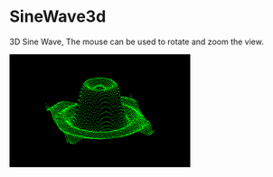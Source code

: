 # SineWave3d
3D Sine Wave, The mouse can be used to rotate and zoom the view.

![demo.gif](https://github.com/k4zuk/SineWave3d/raw/master/demo.gif)
